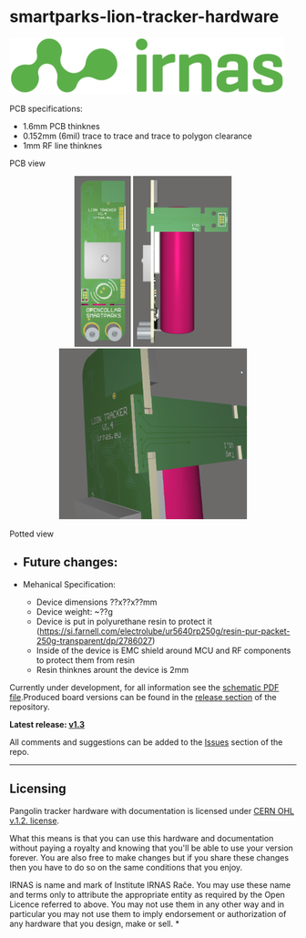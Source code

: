 # smartparks-lion-tracker-hardware
<img src="https://github.com/IRNAS/smartparks-lion-tracker-hardware/blob/master/04_OUTPUT_FILES/irnas-logotip-rgb-02.png" height="100">

PCB specifications:
- 1.6mm PCB thinknes
- 0.152mm (6mil) trace to trace and trace to polygon clearance
- 1mm RF line thinknes

PCB view
<p align="center">
<img src="https://github.com/IRNAS/smartparks-lion-tracker-hardware/blob/master/04_OUTPUT_FILES/Lion_1.png" height="300">			<img src="https://github.com/IRNAS/smartparks-lion-tracker-hardware/blob/master/04_OUTPUT_FILES/Lion_2.png" height="300">				<img src="https://github.com/IRNAS/smartparks-lion-tracker-hardware/blob/master/04_OUTPUT_FILES/Lion_3.png" height="300">
</p>
Potted view

 - Future changes:
	- 

- Mehanical Specification:
	- Device dimensions ??x??x??mm
	- Device weight: ~??g
	- Device is put in polyurethane resin to protect it (https://si.farnell.com/electrolube/ur5640rp250g/resin-pur-packet-250g-transparent/dp/2786027)
	- Inside of the device is EMC shield around MCU and RF components to protect them from resin
	- Resin thinknes arount the device is 2mm	
 
  
Currently under development, for all information see the [schematic PDF file](https://github.com/IRNAS/smartparks-lion-tracker-hardware/blob/master/06_RELEASE/V1.3/Lion_Tracker_V1.3_SCHEMATICS/Lion_Tracker_V1.3_SCHEMATICS.PDF).Produced board versions can be found in the [release section](https://github.com/IRNAS/smartparks-lion-tracker-hardware/releases) of the repository.

**Latest release: [v1.3](https://github.com/IRNAS/smartparks-lion-tracker-hardware)**


All comments and suggestions can be added to the [Issues](https://github.com/IRNAS/smartparks-lion-tracker-hardware/issues) section of the repo.

---

## Licensing

Pangolin tracker hardware with documentation is licensed under [CERN OHL v.1.2. license](https://www.ohwr.org/licenses/cern-ohl/license_versions/v1.2).

What this means is that you can use this hardware and documentation without paying a royalty and knowing that you'll be able to use your version forever. You are also free to make changes but if you share these changes then you have to do so on the same conditions that you enjoy.

IRNAS is name and mark of Institute IRNAS Rače. You may use these name and terms only to attribute the appropriate entity as required by the Open Licence referred to above. You may not use them in any other way and in particular you may not use them to imply endorsement or authorization of any hardware that you design, make or sell.
*
